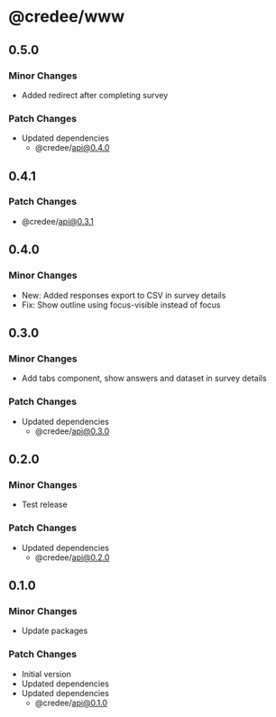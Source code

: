 # @credee/www

## 0.5.0

### Minor Changes

- Added redirect after completing survey

### Patch Changes

- Updated dependencies
  - @credee/api@0.4.0

## 0.4.1

### Patch Changes

- @credee/api@0.3.1

## 0.4.0

### Minor Changes

- New: Added responses export to CSV in survey details
- Fix: Show outline using focus-visible instead of focus

## 0.3.0

### Minor Changes

- Add tabs component, show answers and dataset in survey details

### Patch Changes

- Updated dependencies
  - @credee/api@0.3.0

## 0.2.0

### Minor Changes

- Test release

### Patch Changes

- Updated dependencies
  - @credee/api@0.2.0

## 0.1.0

### Minor Changes

- Update packages

### Patch Changes

- Initial version
- Updated dependencies
- Updated dependencies
  - @credee/api@0.1.0
